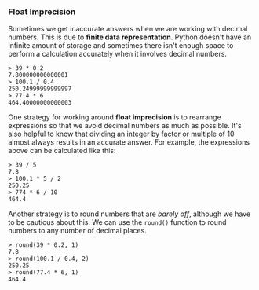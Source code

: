 ### Float Imprecision

Sometimes we get inaccurate answers when we are working with decimal numbers. This is due to **finite data representation**. Python doesn't have an infinite amount of storage and sometimes there isn't enough space to perform a calculation accurately when it involves decimal numbers.

``` 
> 39 * 0.2
7.800000000000001
> 100.1 / 0.4
250.24999999999997
> 77.4 * 6
464.40000000000003
```

One strategy for working around **float imprecision** is to rearrange expressions so that we avoid decimal numbers as much as possible. It's also helpful to know that dividing an integer by factor or multiple of 10 almost always results in an accurate answer. For example, the expressions above can be calculated like this:

```
> 39 / 5
7.8
> 100.1 * 5 / 2
250.25
> 774 * 6 / 10
464.4
```

Another strategy is to round numbers that are *barely off*, although we have to be cautious about this. We can use the `round()` function to round numbers to any number of decimal places.

``` 
> round(39 * 0.2, 1)
7.8
> round(100.1 / 0.4, 2)
250.25
> round(77.4 * 6, 1)
464.4
```
